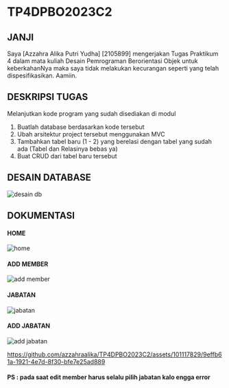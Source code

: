# TP4DPBO2023C2

## JANJI
Saya [Azzahra Alika Putri Yudha] [2105899] mengerjakan Tugas Praktikum 4 dalam mata kuliah Desain Pemrograman Berorientasi Objek untuk keberkahanNya maka saya tidak melakukan kecurangan seperti yang telah dispesifikasikan. Aamiin. 

## DESKRIPSI TUGAS
Melanjutkan kode program yang sudah disediakan di modul

1. Buatlah database berdasarkan kode tersebut
2. Ubah arsitektur project tersebut menggunakan MVC
3. Tambahkan tabel baru (1 - 2) yang berelasi dengan tabel yang sudah ada (Tabel dan Relasinya bebas ya)
4. Buat CRUD dari tabel baru tersebut

## DESAIN DATABASE
![desain db](https://github.com/azzahraalika/TP4DPBO2023C2/assets/101117829/3d8ca205-6521-4cf7-9cd6-f0e251ed6f62)

## DOKUMENTASI
#### HOME
![home](https://github.com/azzahraalika/TP4DPBO2023C2/assets/101117829/feab5fbd-9999-495e-8fce-da6f9583d498)
#### ADD MEMBER
![add member](https://github.com/azzahraalika/TP4DPBO2023C2/assets/101117829/120e03fb-3786-42c7-8754-7b50472ebd89)
#### JABATAN
![jabatan](https://github.com/azzahraalika/TP4DPBO2023C2/assets/101117829/e9dc39b2-16d0-49c9-a3c7-198fde0c94d7)
#### ADD JABATAN
![add jabatan](https://github.com/azzahraalika/TP4DPBO2023C2/assets/101117829/d8dbcd2b-b0b9-4df1-aeb3-7360d5a4d492)


https://github.com/azzahraalika/TP4DPBO2023C2/assets/101117829/9effb61a-1921-4e7d-8f30-bfe7e25ad889

#### PS : pada saat edit member harus selalu pilih jabatan kalo engga error
